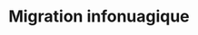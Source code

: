 ---
title: Migration infonuagique
ExternalLink: https://f.hubspotusercontent30.net/hubfs/732832/One-pagers/FR_CloudOps_OP_Cloud-Migration_20-08-14.pdf
resources:
- name: "thumbnail"
  src: "cloud-migration.png"
slug: "migration-infonuagique"
---